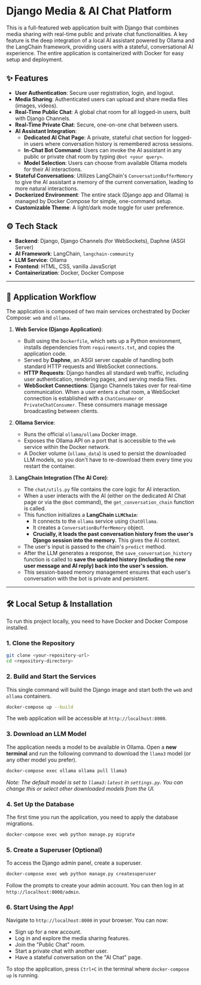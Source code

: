 # Django Media & AI Chat Platform

This is a full-featured web application built with Django that combines media sharing with real-time public and private chat functionalities. A key feature is the deep integration of a local AI assistant powered by Ollama and the LangChain framework, providing users with a stateful, conversational AI experience. The entire application is containerized with Docker for easy setup and deployment.

## ✨ Features

- **User Authentication**: Secure user registration, login, and logout.
- **Media Sharing**: Authenticated users can upload and share media files (images, videos).
- **Real-Time Public Chat**: A global chat room for all logged-in users, built with Django Channels.
- **Real-Time Private Chat**: Secure, one-on-one chat between users.
- **AI Assistant Integration**:
    - **Dedicated AI Chat Page**: A private, stateful chat section for logged-in users where conversation history is remembered across sessions.
    - **In-Chat Bot Command**: Users can invoke the AI assistant in any public or private chat room by typing `@bot <your query>`.
    - **Model Selection**: Users can choose from available Ollama models for their AI interactions.
- **Stateful Conversations**: Utilizes LangChain's `ConversationBufferMemory` to give the AI assistant a memory of the current conversation, leading to more natural interactions.
- **Dockerized Environment**: The entire stack (Django app and Ollama) is managed by Docker Compose for simple, one-command setup.
- **Customizable Theme**: A light/dark mode toggle for user preference.

## ⚙️ Tech Stack

- **Backend**: Django, Django Channels (for WebSockets), Daphne (ASGI Server)
- **AI Framework**: LangChain, `langchain-community`
- **LLM Service**: Ollama
- **Frontend**: HTML, CSS, vanilla JavaScript
- **Containerization**: Docker, Docker Compose

---

## 🚀 Application Workflow

The application is composed of two main services orchestrated by Docker Compose: `web` and `ollama`.

1.  **Web Service (Django Application)**:
    - Built using the `Dockerfile`, which sets up a Python environment, installs dependencies from `requirements.txt`, and copies the application code.
    - Served by **Daphne**, an ASGI server capable of handling both standard HTTP requests and WebSocket connections.
    - **HTTP Requests**: Django handles all standard web traffic, including user authentication, rendering pages, and serving media files.
    - **WebSocket Connections**: Django Channels takes over for real-time communication. When a user enters a chat room, a WebSocket connection is established with a `ChatConsumer` or `PrivateChatConsumer`. These consumers manage message broadcasting between clients.

2.  **Ollama Service**:
    - Runs the official `ollama/ollama` Docker image.
    - Exposes the Ollama API on a port that is accessible to the `web` service within the Docker network.
    - A Docker volume (`ollama_data`) is used to persist the downloaded LLM models, so you don't have to re-download them every time you restart the container.

3.  **LangChain Integration (The AI Core)**:
    - The `chat/utils.py` file contains the core logic for AI interaction.
    - When a user interacts with the AI (either on the dedicated AI Chat page or via the `@bot` command), the `get_conversation_chain` function is called.
    - This function initializes a **LangChain `LLMChain`**:
        - It connects to the `ollama` service using `ChatOllama`.
        - It creates a `ConversationBufferMemory` object.
        - **Crucially, it loads the past conversation history from the user's Django session into the memory.** This gives the AI context.
    - The user's input is passed to the chain's `predict` method.
    - After the LLM generates a response, the `save_conversation_history` function is called to **save the updated history (including the new user message and AI reply) back into the user's session.**
    - This session-based memory management ensures that each user's conversation with the bot is private and persistent.

---

## 🛠️ Local Setup & Installation

To run this project locally, you need to have Docker and Docker Compose installed.

### 1. Clone the Repository

```bash
git clone <your-repository-url>
cd <repository-directory>
```

### 2. Build and Start the Services

This single command will build the Django image and start both the `web` and `ollama` containers.

```bash
docker-compose up --build
```

The web application will be accessible at `http://localhost:8000`.

### 3. Download an LLM Model

The application needs a model to be available in Ollama. Open a **new terminal** and run the following command to download the `llama3` model (or any other model you prefer).

```bash
docker-compose exec ollama ollama pull llama3
```

*Note: The default model is set to `llama3:latest` in `settings.py`. You can change this or select other downloaded models from the UI.*

### 4. Set Up the Database

The first time you run the application, you need to apply the database migrations.

```bash
docker-compose exec web python manage.py migrate
```

### 5. Create a Superuser (Optional)

To access the Django admin panel, create a superuser.

```bash
docker-compose exec web python manage.py createsuperuser
```

Follow the prompts to create your admin account. You can then log in at `http://localhost:8000/admin`.

### 6. Start Using the App!

Navigate to `http://localhost:8000` in your browser. You can now:
- Sign up for a new account.
- Log in and explore the media sharing features.
- Join the "Public Chat" room.
- Start a private chat with another user.
- Have a stateful conversation on the "AI Chat" page.

To stop the application, press `Ctrl+C` in the terminal where `docker-compose up` is running.